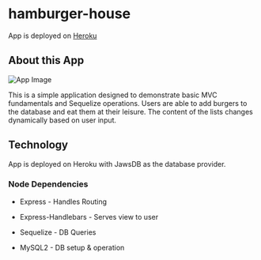 # hamburger-house

App is deployed on [Heroku](https://tasty-burger-house.herokuapp.com/#)

## About this App

![App Image](https://github.com/magiama9/sturdy-rotary-phone/blob/master/public/assets/images/burger-joint.png)

This is a simple application designed to demonstrate basic MVC fundamentals and Sequelize operations. Users are able to add burgers to the database and eat them at their leisure. The content of the lists changes dynamically based on user input.

## Technology

App is deployed on Heroku with JawsDB as the database provider.

### Node Dependencies

* Express - Handles Routing

* Express-Handlebars - Serves view to user

* Sequelize - DB Queries

* MySQL2 - DB setup & operation
